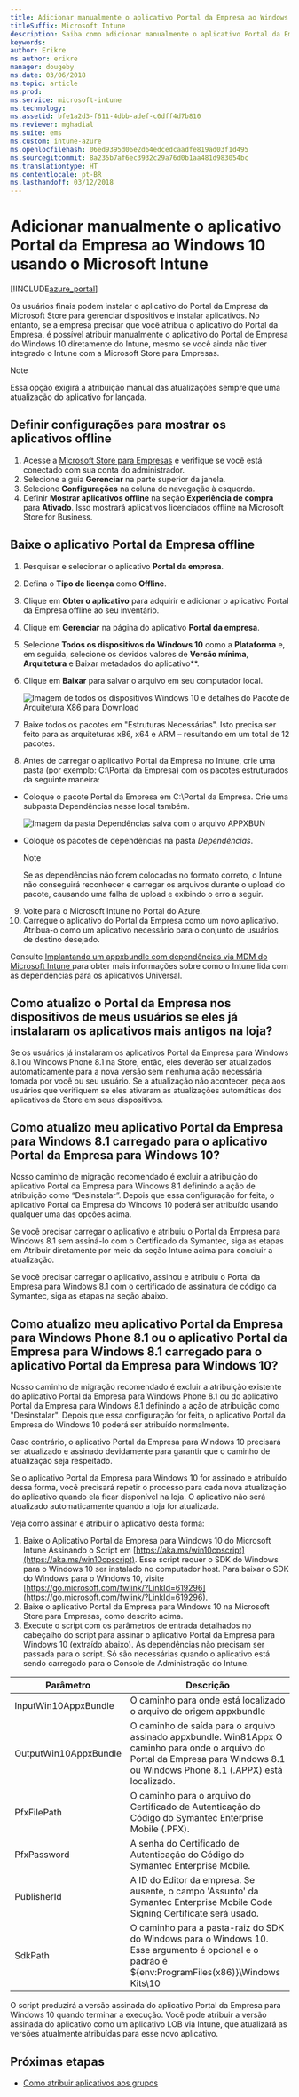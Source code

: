 ```yaml
---
title: Adicionar manualmente o aplicativo Portal da Empresa ao Windows 10
titleSuffix: Microsoft Intune
description: Saiba como adicionar manualmente o aplicativo Portal da Empresa ao Windows 10.
keywords: 
author: Erikre
ms.author: erikre
manager: dougeby
ms.date: 03/06/2018
ms.topic: article
ms.prod: 
ms.service: microsoft-intune
ms.technology: 
ms.assetid: bfe1a2d3-f611-4dbb-adef-c0dff4d7b810
ms.reviewer: mghadial
ms.suite: ems
ms.custom: intune-azure
ms.openlocfilehash: 06ed9395d06e2d64edcedcaadfe819ad03f1d495
ms.sourcegitcommit: 8a235b7af6ec3932c29a76d0b1aa481d983054bc
ms.translationtype: HT
ms.contentlocale: pt-BR
ms.lasthandoff: 03/12/2018
---
```

# <a name="manually-add-the-windows-10-company-portal-app-using-microsoft-intune"></a>Adicionar manualmente o aplicativo Portal da Empresa ao Windows 10 usando o Microsoft Intune

[!INCLUDE[azure_portal](./includes/azure_portal.md)]

Os usuários finais podem instalar o aplicativo do Portal da Empresa da Microsoft Store para gerenciar dispositivos e instalar aplicativos. No entanto, se a empresa precisar que você atribua o aplicativo do Portal da Empresa, é possível atribuir manualmente o aplicativo do Portal de Empresa do Windows 10 diretamente do Intune, mesmo se você ainda não tiver integrado o Intune com a Microsoft Store para Empresas.

 > [!NOTE]
 > Essa opção exigirá a atribuição manual das atualizações sempre que uma atualização do aplicativo for lançada.

## <a name="configure-settings-to-show-offline-apps"></a>Definir configurações para mostrar os aplicativos offline
1. Acesse a [Microsoft Store para Empresas](https://www.microsoft.com/business-store) e verifique se você está conectado com sua conta do administrador.
2. Selecione a guia **Gerenciar** na parte superior da janela.
3. Selecione **Configurações** na coluna de navegação à esquerda.
4. Definir **Mostrar aplicativos offline** na seção **Experiência de compra** para **Ativado**. Isso mostrará aplicativos licenciados offline na Microsoft Store for Business.

## <a name="download-the-offline-company-portal-app"></a>Baixe o aplicativo Portal da Empresa offline
1. Pesquisar e selecionar o aplicativo **Portal da empresa**.
2. Defina o **Tipo de licença** como **Offline**.
3. Clique em **Obter o aplicativo** para adquirir e adicionar o aplicativo Portal da Empresa offline ao seu inventário.
4. Clique em **Gerenciar** na página do aplicativo **Portal da empresa**.
5. Selecione **Todos os dispositivos do Windows 10** como a **Plataforma** e, em seguida, selecione os devidos valores de **Versão mínima**, **Arquitetura** e Baixar metadados do aplicativo**. 
6. Clique em **Baixar** para salvar o arquivo em seu computador local.

    ![Imagem de todos os dispositivos Windows 10 e detalhes do Pacote de Arquitetura X86 para Download](./media/Win10CP-all-devices.png)

7. Baixe todos os pacotes em "Estruturas Necessárias". Isto precisa ser feito para as arquiteturas x86, x64 e ARM – resultando em um total de 12 pacotes.
8. Antes de carregar o aplicativo Portal da Empresa no Intune, crie uma pasta (por exemplo: C:&#92;Portal da Empresa) com os pacotes estruturados da seguinte maneira:
  - Coloque o pacote Portal da Empresa em C:\Portal da Empresa. Crie uma subpasta Dependências nesse local também.  

    ![Imagem da pasta Dependências salva com o arquivo APPXBUN](./media/Win10CP-Dependencies-save.png)

  - Coloque os pacotes de dependências na pasta *Dependências*. 

     > [!NOTE]
     > Se as dependências não forem colocadas no formato correto, o Intune não conseguirá reconhecer e carregar os arquivos durante o upload do pacote, causando uma falha de upload e exibindo o erro a seguir.

9. Volte para o Microsoft Intune no Portal do Azure.
10. Carregue o aplicativo do Portal da Empresa como um novo aplicativo. Atribua-o como um aplicativo necessário para o conjunto de usuários de destino desejado.  

Consulte [Implantando um appxbundle com dependências via MDM do Microsoft Intune ](https://blogs.technet.microsoft.com/configmgrdogs/2016/11/30/deploying-an-appxbundle-with-dependencies-via-microsoft-intune-mdm/) para obter mais informações sobre como o Intune lida com as dependências para os aplicativos Universal.  

## <a name="how-do-i-update-the-company-portal-on-my-users-devices-if-they-have-already-installed-the-older-apps-from-the-store"></a>Como atualizo o Portal da Empresa nos dispositivos de meus usuários se eles já instalaram os aplicativos mais antigos na loja?
Se os usuários já instalaram os aplicativos Portal da Empresa para Windows 8.1 ou Windows Phone 8.1 na Store, então, eles deverão ser atualizados automaticamente para a nova versão sem nenhuma ação necessária tomada por você ou seu usuário. Se a atualização não acontecer, peça aos usuários que verifiquem se eles ativaram as atualizações automáticas dos aplicativos da Store em seus dispositivos.   

## <a name="how-do-i-upgrade-my-sideloaded-windows-81-company-portal-app-to-the-windows-10-company-portal-app"></a>Como atualizo meu aplicativo Portal da Empresa para Windows 8.1 carregado para o aplicativo Portal da Empresa para Windows 10?
Nosso caminho de migração recomendado é excluir a atribuição do aplicativo Portal da Empresa para Windows 8.1 definindo a ação de atribuição como “Desinstalar”. Depois que essa configuração for feita, o aplicativo Portal da Empresa do Windows 10 poderá ser atribuído usando qualquer uma das opções acima.  

Se você precisar carregar o aplicativo e atribuiu o Portal da Empresa para Windows 8.1 sem assiná-lo com o Certificado da Symantec, siga as etapas em Atribuir diretamente por meio da seção Intune acima para concluir a atualização.

Se você precisar carregar o aplicativo, assinou e atribuiu o Portal da Empresa para Windows 8.1 com o certificado de assinatura de código da Symantec, siga as etapas na seção abaixo.  

## <a name="how-do-i-upgrade-my-signed-and-sideloaded-windows-phone-81-company-portal-app-or-windows-81-company-portal-app-to-the-windows-10-company-portal-app"></a>Como atualizo meu aplicativo Portal da Empresa para Windows Phone 8.1 ou o aplicativo Portal da Empresa para Windows 8.1 carregado para o aplicativo Portal da Empresa para Windows 10?
Nosso caminho de migração recomendado é excluir a atribuição existente do aplicativo Portal da Empresa para Windows Phone 8.1 ou do aplicativo Portal da Empresa para Windows 8.1 definindo a ação de atribuição como "Desinstalar". Depois que essa configuração for feita, o aplicativo Portal da Empresa do Windows 10 poderá ser atribuído normalmente.  

Caso contrário, o aplicativo Portal da Empresa para Windows 10 precisará ser atualizado e assinado devidamente para garantir que o caminho de atualização seja respeitado.  

Se o aplicativo Portal da Empresa para Windows 10 for assinado e atribuído dessa forma, você precisará repetir o processo para cada nova atualização do aplicativo quando ela ficar disponível na loja. O aplicativo não será atualizado automaticamente quando a loja for atualizada.  

Veja como assinar e atribuir o aplicativo desta forma:

1. Baixe o Aplicativo Portal da Empresa para Windows 10 do Microsoft Intune Assinando o Script em [https://aka.ms/win10cpscript](https://aka.ms/win10cpscript).  Esse script requer o SDK do Windows para o Windows 10 ser instalado no computador host. Para baixar o SDK do Windows para o Windows 10, visite [https://go.microsoft.com/fwlink/?LinkId=619296](https://go.microsoft.com/fwlink/?LinkId=619296).
2. Baixe o aplicativo Portal da Empresa para Windows 10 na Microsoft Store para Empresas, como descrito acima.  
3. Execute o script com os parâmetros de entrada detalhados no cabeçalho do script para assinar o aplicativo Portal da Empresa para Windows 10 (extraído abaixo). As dependências não precisam ser passada para o script. Só são necessárias quando o aplicativo está sendo carregado para o Console de Administração do Intune.

|Parâmetro | Descrição|
| ------------- | ------------- |
|InputWin10AppxBundle |O caminho para onde está localizado o arquivo de origem appxbundle |
|OutputWin10AppxBundle |O caminho de saída para o arquivo assinado appxbundle.  Win81Appx O caminho para onde o arquivo do Portal da Empresa para Windows 8.1 ou Windows Phone 8.1 (.APPX) está localizado.|
|PfxFilePath |O caminho para o arquivo do Certificado de Autenticação do Código do Symantec Enterprise Mobile (.PFX). |
|PfxPassword| A senha do Certificado de Autenticação do Código do Symantec Enterprise Mobile. |
|PublisherId |A ID do Editor da empresa. Se ausente, o campo 'Assunto' da Symantec Enterprise Mobile Code Signing Certificate será usado.|
|SdkPath | O caminho para a pasta-raiz do SDK do Windows para o Windows 10. Esse argumento é opcional e o padrão é ${env:ProgramFiles(x86)}\Windows Kits\10|
O script produzirá a versão assinada do aplicativo Portal da Empresa para Windows 10 quando terminar a execução. Você pode atribuir a versão assinada do aplicativo como um aplicativo LOB via Intune, que atualizará as versões atualmente atribuídas para esse novo aplicativo.  

## <a name="next-steps"></a>Próximas etapas

- [Como atribuir aplicativos aos grupos](apps-deploy.md)

